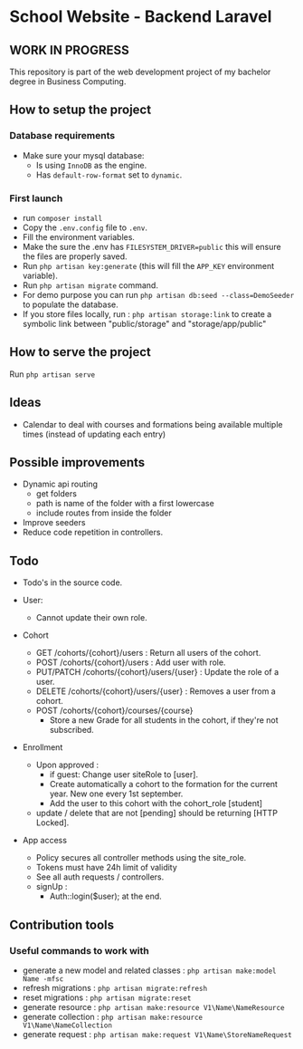 # School Website - Backend Laravel

## WORK IN PROGRESS

This repository is part of the web development project of my bachelor degree in Business Computing.

## How to setup the project
### Database requirements
- Make sure your mysql database:
    - Is using `InnoDB` as the engine.
    - Has `default-row-format` set to `dynamic`.

### First launch
- run `composer install`
- Copy the `.env.config` file to `.env`.
- Fill the environment variables.
- Make the sure the .env has `FILESYSTEM_DRIVER=public` this will ensure the files are properly saved.
- Run `php artisan key:generate` (this will fill the `APP_KEY` environment variable).
- Run `php artisan migrate` command.
- For demo purpose you can run `php artisan db:seed --class=DemoSeeder` to populate the database.
- If you store files locally, run : `php artisan storage:link` to create a symbolic link between "public/storage" and "storage/app/public"

## How to serve the project
Run `php artisan serve`

## Ideas
- Calendar to deal with courses and formations being available multiple times (instead of updating each entry)

## Possible improvements
- Dynamic api routing
  - get folders
  - path is name of the folder with a first lowercase
  - include routes from inside the folder
- Improve seeders
- Reduce code repetition in controllers.

## Todo
- Todo's in the source code.
- User: 
  - Cannot update their own role.

- Cohort
  - GET /cohorts/{cohort}/users : Return all users of the cohort.
  - POST /cohorts/{cohort}/users : Add user with role.
  - PUT/PATCH /cohorts/{cohort}/users/{user} : Update the role of a user.
  - DELETE /cohorts/{cohort}/users/{user} : Removes a user from a cohort.
  - POST /cohorts/{cohort}/courses/{course}
    - Store a new Grade for all students in the cohort, if they're not subscribed.

- Enrollment
  - Upon approved :
    - if guest: Change user siteRole to [user].
    - Create automatically a cohort to the formation for the current year. New one every 1st september.
    - Add the user to this cohort with the cohort_role [student]
  - update / delete that are not [pending] should be returning [HTTP Locked].

- App access
  - Policy secures all controller methods using the site_role.
  - Tokens must have 24h limit of validity
  - See all auth requests / controllers.
  - signUp :
      - Auth::login($user); at the end.



## Contribution tools
### Useful commands to work with
- generate a new model and related classes : `php artisan make:model Name -mfsc`
- refresh migrations : `php artisan migrate:refresh`
- reset migrations : `php artisan migrate:reset`
- generate resource : `php artisan make:resource V1\Name\NameResource`
- generate collection : `php artisan make:resource V1\Name\NameCollection`
- generate request : `php artisan make:request V1\Name\StoreNameRequest`
